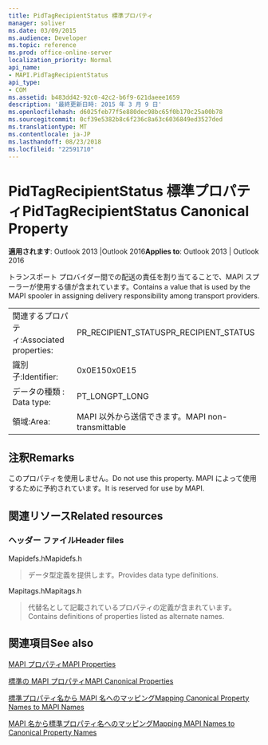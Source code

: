 ```yaml
---
title: PidTagRecipientStatus 標準プロパティ
manager: soliver
ms.date: 03/09/2015
ms.audience: Developer
ms.topic: reference
ms.prod: office-online-server
localization_priority: Normal
api_name:
- MAPI.PidTagRecipientStatus
api_type:
- COM
ms.assetid: b483dd42-92c0-42c2-b6f9-621daeee1659
description: '最終更新日時: 2015 年 3 月 9 日'
ms.openlocfilehash: d6025feb77f5e880dec98bc65f0b170c25a00b78
ms.sourcegitcommit: 0cf39e5382b8c6f236c8a63c6036849ed3527ded
ms.translationtype: MT
ms.contentlocale: ja-JP
ms.lasthandoff: 08/23/2018
ms.locfileid: "22591710"
---
```

# <a name="pidtagrecipientstatus-canonical-property"></a><span data-ttu-id="66f10-103">PidTagRecipientStatus 標準プロパティ</span><span class="sxs-lookup"><span data-stu-id="66f10-103">PidTagRecipientStatus Canonical Property</span></span>

  
  
<span data-ttu-id="66f10-104">**適用されます**: Outlook 2013 |Outlook 2016</span><span class="sxs-lookup"><span data-stu-id="66f10-104">**Applies to**: Outlook 2013 | Outlook 2016</span></span> 
  
<span data-ttu-id="66f10-105">トランスポート プロバイダー間での配送の責任を割り当てることで、MAPI スプーラーが使用する値が含まれています。</span><span class="sxs-lookup"><span data-stu-id="66f10-105">Contains a value that is used by the MAPI spooler in assigning delivery responsibility among transport providers.</span></span>
  
|||
|:-----|:-----|
|<span data-ttu-id="66f10-106">関連するプロパティ:</span><span class="sxs-lookup"><span data-stu-id="66f10-106">Associated properties:</span></span>  <br/> |<span data-ttu-id="66f10-107">PR_RECIPIENT_STATUS</span><span class="sxs-lookup"><span data-stu-id="66f10-107">PR_RECIPIENT_STATUS</span></span>  <br/> |
|<span data-ttu-id="66f10-108">識別子:</span><span class="sxs-lookup"><span data-stu-id="66f10-108">Identifier:</span></span>  <br/> |<span data-ttu-id="66f10-109">0x0E15</span><span class="sxs-lookup"><span data-stu-id="66f10-109">0x0E15</span></span>  <br/> |
|<span data-ttu-id="66f10-110">データの種類 : </span><span class="sxs-lookup"><span data-stu-id="66f10-110">Data type:</span></span>  <br/> |<span data-ttu-id="66f10-111">PT_LONG</span><span class="sxs-lookup"><span data-stu-id="66f10-111">PT_LONG</span></span>  <br/> |
|<span data-ttu-id="66f10-112">領域:</span><span class="sxs-lookup"><span data-stu-id="66f10-112">Area:</span></span>  <br/> |<span data-ttu-id="66f10-113">MAPI 以外から送信できます。</span><span class="sxs-lookup"><span data-stu-id="66f10-113">MAPI non-transmittable</span></span>  <br/> |
   
## <a name="remarks"></a><span data-ttu-id="66f10-114">注釈</span><span class="sxs-lookup"><span data-stu-id="66f10-114">Remarks</span></span>

<span data-ttu-id="66f10-115">このプロパティを使用しません。</span><span class="sxs-lookup"><span data-stu-id="66f10-115">Do not use this property.</span></span> <span data-ttu-id="66f10-116">MAPI によって使用するために予約されています。</span><span class="sxs-lookup"><span data-stu-id="66f10-116">It is reserved for use by MAPI.</span></span>
  
## <a name="related-resources"></a><span data-ttu-id="66f10-117">関連リソース</span><span class="sxs-lookup"><span data-stu-id="66f10-117">Related resources</span></span>

### <a name="header-files"></a><span data-ttu-id="66f10-118">ヘッダー ファイル</span><span class="sxs-lookup"><span data-stu-id="66f10-118">Header files</span></span>

<span data-ttu-id="66f10-119">Mapidefs.h</span><span class="sxs-lookup"><span data-stu-id="66f10-119">Mapidefs.h</span></span>
  
> <span data-ttu-id="66f10-120">データ型定義を提供します。</span><span class="sxs-lookup"><span data-stu-id="66f10-120">Provides data type definitions.</span></span>
    
<span data-ttu-id="66f10-121">Mapitags.h</span><span class="sxs-lookup"><span data-stu-id="66f10-121">Mapitags.h</span></span>
  
> <span data-ttu-id="66f10-122">代替名として記載されているプロパティの定義が含まれています。</span><span class="sxs-lookup"><span data-stu-id="66f10-122">Contains definitions of properties listed as alternate names.</span></span>
    
## <a name="see-also"></a><span data-ttu-id="66f10-123">関連項目</span><span class="sxs-lookup"><span data-stu-id="66f10-123">See also</span></span>



[<span data-ttu-id="66f10-124">MAPI プロパティ</span><span class="sxs-lookup"><span data-stu-id="66f10-124">MAPI Properties</span></span>](mapi-properties.md)
  
[<span data-ttu-id="66f10-125">標準の MAPI プロパティ</span><span class="sxs-lookup"><span data-stu-id="66f10-125">MAPI Canonical Properties</span></span>](mapi-canonical-properties.md)
  
[<span data-ttu-id="66f10-126">標準プロパティ名から MAPI 名へのマッピング</span><span class="sxs-lookup"><span data-stu-id="66f10-126">Mapping Canonical Property Names to MAPI Names</span></span>](mapping-canonical-property-names-to-mapi-names.md)
  
[<span data-ttu-id="66f10-127">MAPI 名から標準プロパティ名へのマッピング</span><span class="sxs-lookup"><span data-stu-id="66f10-127">Mapping MAPI Names to Canonical Property Names</span></span>](mapping-mapi-names-to-canonical-property-names.md)


